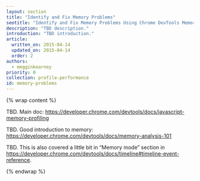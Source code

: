 ```yaml
---
layout: section
title: "Identify and Fix Memory Problems"
seotitle: "Identify and Fix Memory Problems Using Chrome DevTools Memory Profiling"
description: "TBD description."
introduction: "TBD introduction."
article:
  written_on: 2015-04-14
  updated_on: 2015-04-14
  order: 2
authors:
  - megginkearney
priority: 0
collection: profile-performance
id: memory-problems
---
```


{% wrap content %}

TBD. Main doc: https://developer.chrome.com/devtools/docs/javascript-memory-profiling

TBD. Good introduction to memory: https://developer.chrome.com/devtools/docs/memory-analysis-101

TBD. This is also covered a little bit in “Memory mode” section in https://developer.chrome.com/devtools/docs/timeline#timeline-event-reference.

{% endwrap %}